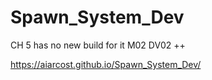 # Spawn_System_Dev

CH 5 has no new build for it M02 DV02 ++

https://aiarcost.github.io/Spawn_System_Dev/
